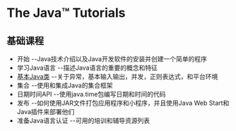 # The Java™ Tutorials

##  基础课程

-  开始 --Java技术介绍以及Java开发软件的安装并创建一个简单的程序
-  学习Java语言 --描述Java语言的重要的概念和特征
-  [基本Java类](essential.md) --关于异常，基本输入输出，并发，正则表达式，和平台环境
-  集合 --使用和集成Java的集合框架
-  日期时间API --使用java.time包编写日期和时间的代码
-  发布 --如何使用JAR文件打包应用程序和小程序，并且使用Java Web Start和Java插件来部署他们
-  准备Java语言认证 --可用的培训和辅导资源列表


